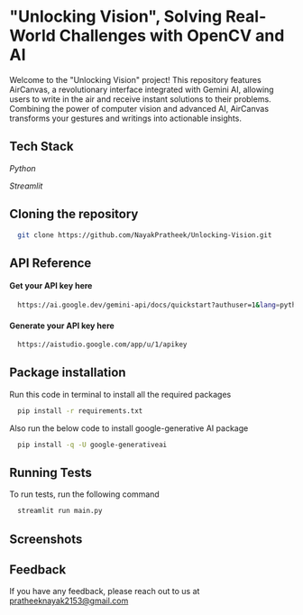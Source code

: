 
# "Unlocking Vision", Solving Real-World Challenges with OpenCV and AI

Welcome to the "Unlocking Vision" project! This repository features AirCanvas, a revolutionary interface integrated with Gemini AI, allowing users to write in the air and receive instant solutions to their problems. Combining the power of computer vision and advanced AI, AirCanvas transforms your gestures and writings into actionable insights.


## Tech Stack

*Python*

*Streamlit*


## Cloning the repository


```bash
  git clone https://github.com/NayakPratheek/Unlocking-Vision.git
```
    
## API Reference

#### Get your API key here

```bash
  https://ai.google.dev/gemini-api/docs/quickstart?authuser=1&lang=python
```
#### Generate your API key here

```bash
  https://aistudio.google.com/app/u/1/apikey
```



## Package installation

Run this code in terminal to install all the required packages


```bash
  pip install -r requirements.txt
```
Also run the below code to install google-generative AI package
```bash
  pip install -q -U google-generativeai
```
## Running Tests

To run tests, run the following command

```bash
  streamlit run main.py
```



## Screenshots



## Feedback

If you have any feedback, please reach out to us at pratheeknayak2153@gmail.com

